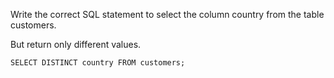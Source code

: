 Write the correct SQL statement to select the column country from the table customers.

But return only different values.

    SELECT DISTINCT country FROM customers;
